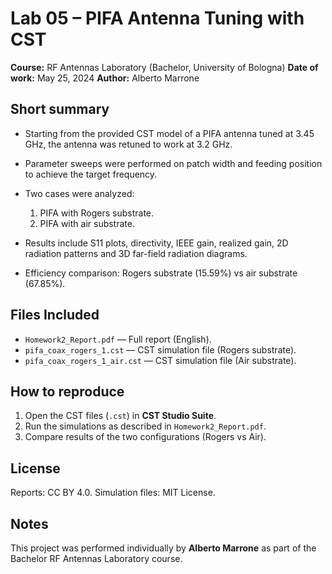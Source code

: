 # Lab 05 – PIFA Antenna Tuning with CST

**Course:** RF Antennas Laboratory (Bachelor, University of Bologna)
**Date of work:** May 25, 2024
**Author:** Alberto Marrone

## Short summary

* Starting from the provided CST model of a PIFA antenna tuned at 3.45 GHz, the antenna was retuned to work at 3.2 GHz.
* Parameter sweeps were performed on patch width and feeding position to achieve the target frequency.
* Two cases were analyzed:

  1. PIFA with Rogers substrate.
  2. PIFA with air substrate.
* Results include S11 plots, directivity, IEEE gain, realized gain, 2D radiation patterns and 3D far-field radiation diagrams.
* Efficiency comparison: Rogers substrate (15.59%) vs air substrate (67.85%).

## Files Included

* `Homework2_Report.pdf` — Full report (English).
* `pifa_coax_rogers_1.cst` — CST simulation file (Rogers substrate).
* `pifa_coax_rogers_1_air.cst` — CST simulation file (Air substrate).

## How to reproduce

1. Open the CST files (`.cst`) in **CST Studio Suite**.
2. Run the simulations as described in `Homework2_Report.pdf`.
3. Compare results of the two configurations (Rogers vs Air).

## License

Reports: CC BY 4.0.
Simulation files: MIT License.

## Notes

This project was performed individually by **Alberto Marrone** as part of the Bachelor RF Antennas Laboratory course.
